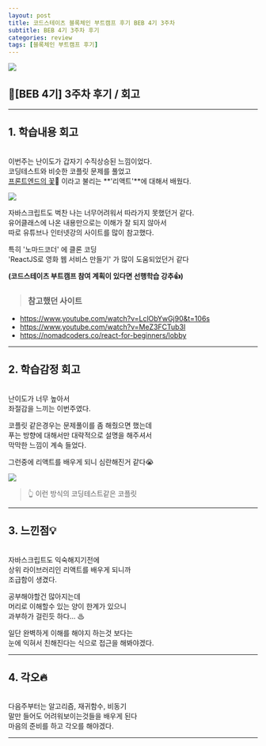 ```yaml
---
layout: post
title: 코드스테이츠 블록체인 부트캠프 후기 BEB 4기 3주차
subtitle: BEB 4기 3주차 후기
categories: review
tags: [블록체인 부트캠프 후기]
---
```


![](https://velog.velcdn.com/images/-__-/post/f8356d11-ea65-4a0c-b03c-ecde9d118a6a/image.png)

## 💪[BEB 4기] 3주차 후기 / 회고
<hr>

## 1. 학습내용 회고
<br>
이번주는 난이도가 갑자기 수직상승된 느낌이었다.<br>
코딩테스트와 비슷한 코플릿 문제를 풀었고<br>
<u>프론트엔드의 꽃</u>🌸 이라고 불리는 **'리액트'**에 대해서 배웠다.

![](https://images.velog.io/images/-__-/post/e62c140d-3359-4449-96e6-15f3049671f8/image.png)

자바스크립트도 벅찬 나는 너무어려워서 따라가지 못했던거 같다.<br>
유어클래스에 나온 내용만으로는 이해가 잘 되지 않아서 <br>
따로 유튜브나 인터넷강의 사이트를 많이 참고했다.

특히 '노마드코더' 에 클론 코딩 <br>
'ReactJS로 영화 웹 서비스 만들기' 가 많이 도움되었던거 같다

**(코드스테이츠 부트캠프 참여 계획이 있다면 선행학습 강추👍)**

> ### 참고했던 사이트
- https://www.youtube.com/watch?v=LclObYwGj90&t=106s
- https://www.youtube.com/watch?v=MeZ3FCTub3I
- https://nomadcoders.co/react-for-beginners/lobby

<hr>

## 2. 학습감정 회고
<br>
난이도가 너무 높아서<br>
좌절감을 느끼는 이번주였다.

코플릿 같은경우는 문제풀이를 좀 해줬으면 했는데<br>
푸는 방향에 대해서만 대략적으로 설명을 해주셔서 <br>
막막한 느낌이 계속 들었다.

그런중에 리액트를 배우게 되니 심란해진거 같다😭

![](https://images.velog.io/images/-__-/post/ac4688e1-099b-413b-8e8d-2bcac415dafe/image.png)
> 👆 이런 방식의 코딩테스트같은 코플릿

<hr>

## 3. 느낀점💡
<br>
자바스크립트도 익숙해지기전에 <br>
상위 라이브러리인 리액트를 배우게 되니까<br>
조급함이 생겼다.

공부해야할건 많아지는데  <br>
머리로 이해할수 있는 양이 한계가 있으니 <br>
과부하가 걸린듯 하다... ♨

일단 완벽하게 이해를 해야지 하는것 보다는<br>
눈에 익혀서 친해진다는 식으로 접근을 해봐야겠다.

<hr>

## 4. 각오🔥
<br>
다음주부터는 알고리즘, 재귀함수, 비동기<br>
말만 들어도 어려워보이는것들을 배우게 된다<br>
마음의 준비를 하고 각오를 해야겠다.

***